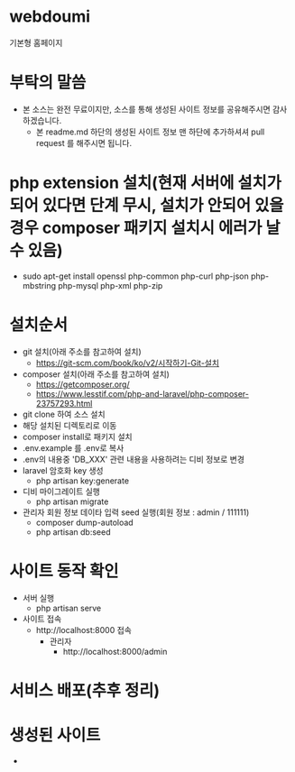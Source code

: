 # webdoumi
기본형 홈페이지 

# 부탁의 말씀
- 본 소스는 완전 무료이지만, 소스를 통해 생성된 사이트 정보를 공유해주시면 감사하겠습니다.
    - 본 readme.md 하단의 생성된 사이트 정보 맨 하단에 추가하셔셔 pull request 를 해주시면 됩니다.

# php extension 설치(현재 서버에 설치가 되어 있다면 단계 무시, 설치가 안되어 있을 경우 composer 패키지 설치시 에러가 날수 있음)
- sudo apt-get install openssl php-common php-curl php-json php-mbstring php-mysql php-xml php-zip

# 설치순서
- git 설치(아래 주소를 참고하여 설치)
    - https://git-scm.com/book/ko/v2/시작하기-Git-설치
- composer 설치(아래 주소를 참고하여 설치)
    - https://getcomposer.org/ 
    - https://www.lesstif.com/php-and-laravel/php-composer-23757293.html
- git clone 하여 소스 설치
- 해당 설치된 디렉토리로 이동
- composer install로 패키지 설치
- .env.example 를 .env로 복사
- .env의 내용중 'DB_XXX' 관련 내용을 사용하려는 디비 정보로 변경 
- laravel 암호화 key 생성
    - php artisan key:generate
- 디비 마이그레이트 실행
    - php artisan migrate
- 관리자 회원 정보 데이타 입력 seed 실행(회원 정보 : admin / 111111)
    - composer dump-autoload
    - php artisan db:seed

# 사이트 동작 확인 
- 서버 실행
    - php artisan serve
- 사이트 접속
    - http://localhost:8000 접속
        - 관리자
            - http://localhost:8000/admin
    
# 서비스 배포(추후 정리)
          
    
# 생성된 사이트
- ~~~    
